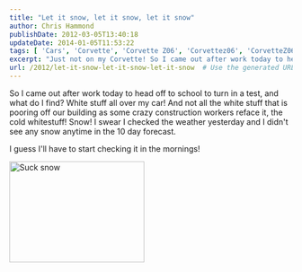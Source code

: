 ```yaml
---
title: "Let it snow, let it snow, let it snow"
author: Chris Hammond
publishDate: 2012-03-05T13:40:18
updateDate: 2014-01-05T11:53:22
tags: [ 'Cars', 'Corvette', 'Corvette Z06', 'Corvettez06', 'CorvetteZ06org' ]
excerpt: "Just not on my Corvette! So I came out after work today to head off to school to turn in a test, and what do I find? White stuff all over my car! And not all the white stuff that is pooring off our building as some crazy construction workers reface it, the cold whitestuff! Snow! I swear I checked the weather yesterday and I didn't see any snow anytime in the 10 day forecast.  I guess I'll have to start checking it in the mornings!"
url: /2012/let-it-snow-let-it-snow-let-it-snow  # Use the generated URL with year
---
```

<p>So I came out after work today to head off to school to turn in a test, and what do I find? White stuff all over my car! And not all the white stuff that is pooring off our building as some crazy construction workers reface it, the cold whitestuff! Snow! I swear I checked the weather yesterday and I didn't see any snow anytime in the 10 day forecast.</p> <p>I guess I'll have to start checking it in the mornings!</p> <p><a href="https://www.flickr.com/photos/chammond/2091447407/"><img height="180" alt="Suck snow" src="https://farm3.static.flickr.com/2037/2091447407_ee101a8208_m.jpg" width="240" /></a></p>
